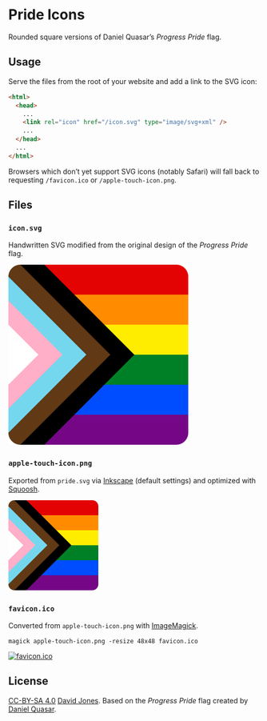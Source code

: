 # Pride Icons

Rounded square versions of Daniel Quasar’s _Progress Pride_ flag.

## Usage

Serve the files from the root of your website and add a link to the SVG icon:

```html
<html>
  <head>
    ...
    <link rel="icon" href="/icon.svg" type="image/svg+xml" />
    ...
  </head>
  ...
</html>
```

Browsers which don’t yet support SVG icons (notably Safari) will fall back to requesting `/favicon.ico` or `/apple-touch-icon.png`.

## Files

### `icon.svg`

Handwritten SVG modified from the original design of the _Progress Pride_ flag.

[![icon.svg](icon.svg)](icon.svg)

### `apple-touch-icon.png`

Exported from `pride.svg` via [Inkscape](https://inkscape.org) (default settings) and optimized with [Squoosh](https://squoosh.app).

[![apple-touch-icon.png](apple-touch-icon.png)](apple-touch-icon.png)

### `favicon.ico`

Converted from `apple-touch-icon.png` with [ImageMagick](https://www.imagemagick.org).

```shell
magick apple-touch-icon.png -resize 48x48 favicon.ico
```

[![favicon.ico](favicon.ico)](favicon.ico)

## License

[CC-BY-SA 4.0](https://creativecommons.org/licenses/by-nc-sa/4.0/) [David Jones](https://david.omg.lol). Based on the _Progress Pride_ flag created by [Daniel Quasar](https://progress.gay).
